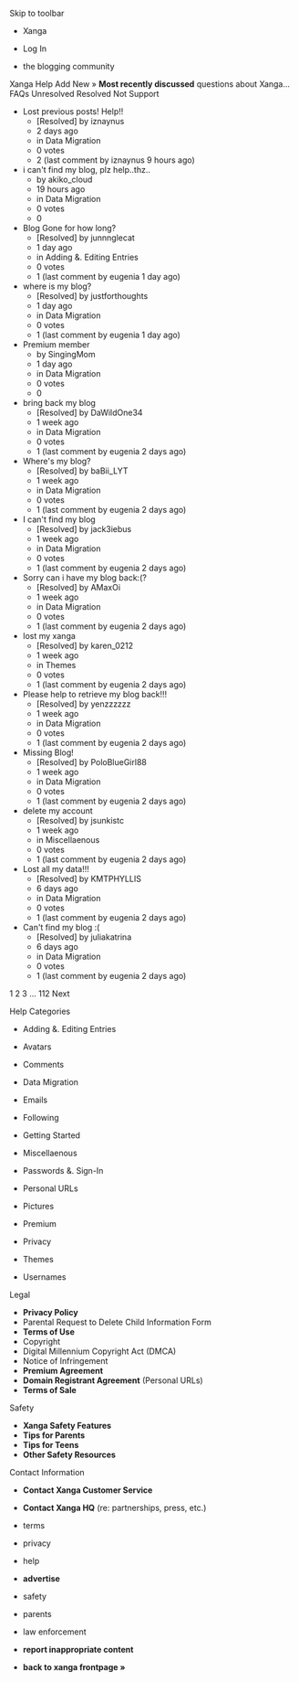 Skip to toolbar

*   Xanga

*   Log In

*   the blogging community

Xanga Help Add New » **Most recently discussed** questions about Xanga… FAQs Unresolved Resolved Not Support

*   Lost previous posts! Help!!
    *   \[Resolved\] by iznaynus
    *   2 days ago
    *   in Data Migration
    *   0 votes
    *   2 (last comment by iznaynus 9 hours ago)
*   i can't find my blog, plz help..thz..
    *   by akiko\_cloud
    *   19 hours ago
    *   in Data Migration
    *   0 votes
    *   0
*   Blog Gone for how long?
    *   \[Resolved\] by junnnglecat
    *   1 day ago
    *   in Adding &. Editing Entries
    *   0 votes
    *   1 (last comment by eugenia 1 day ago)
*   where is my blog?
    *   \[Resolved\] by justforthoughts
    *   1 day ago
    *   in Data Migration
    *   0 votes
    *   1 (last comment by eugenia 1 day ago)
*   Premium member
    *   by SingingMom
    *   1 day ago
    *   in Data Migration
    *   0 votes
    *   0
*   bring back my blog
    *   \[Resolved\] by DaWildOne34
    *   1 week ago
    *   in Data Migration
    *   0 votes
    *   1 (last comment by eugenia 2 days ago)
*   Where's my blog?
    *   \[Resolved\] by baBii\_LYT
    *   1 week ago
    *   in Data Migration
    *   0 votes
    *   1 (last comment by eugenia 2 days ago)
*   I can't find my blog
    *   \[Resolved\] by jack3iebus
    *   1 week ago
    *   in Data Migration
    *   0 votes
    *   1 (last comment by eugenia 2 days ago)
*   Sorry can i have my blog back:(?
    *   \[Resolved\] by AMaxOi
    *   1 week ago
    *   in Data Migration
    *   0 votes
    *   1 (last comment by eugenia 2 days ago)
*   lost my xanga
    *   \[Resolved\] by karen\_0212
    *   1 week ago
    *   in Themes
    *   0 votes
    *   1 (last comment by eugenia 2 days ago)
*   Please help to retrieve my blog back!!!
    *   \[Resolved\] by yenzzzzzz
    *   1 week ago
    *   in Data Migration
    *   0 votes
    *   1 (last comment by eugenia 2 days ago)
*   Missing Blog!
    *   \[Resolved\] by PoloBlueGirl88
    *   1 week ago
    *   in Data Migration
    *   0 votes
    *   1 (last comment by eugenia 2 days ago)
*   delete my account
    *   \[Resolved\] by jsunkistc
    *   1 week ago
    *   in Miscellaenous
    *   0 votes
    *   1 (last comment by eugenia 2 days ago)
*   Lost all my data!!!
    *   \[Resolved\] by KMTPHYLLIS
    *   6 days ago
    *   in Data Migration
    *   0 votes
    *   1 (last comment by eugenia 2 days ago)
*   Can't find my blog :(
    *   \[Resolved\] by juliakatrina
    *   6 days ago
    *   in Data Migration
    *   0 votes
    *   1 (last comment by eugenia 2 days ago)

1 2 3 ... 112 Next

Help Categories

*   Adding &. Editing Entries
*   Avatars
*   Comments
*   Data Migration
*   Emails
*   Following
*   Getting Started
*   Miscellaenous

*   Passwords &. Sign-In
*   Personal URLs
*   Pictures
*   Premium
*   Privacy
*   Themes
*   Usernames

Legal

*   **Privacy Policy**
*   Parental Request to Delete Child Information Form
*   **Terms of Use**
*   Copyright
*   Digital Millennium Copyright Act (DMCA)
*   Notice of Infringement
*   **Premium Agreement**
*   **Domain Registrant Agreement** (Personal URLs)
*   **Terms of Sale**

Safety

*   **Xanga Safety Features**
*   **Tips for Parents**
*   **Tips for Teens**
*   **Other Safety Resources**

Contact Information

*   **Contact Xanga Customer Service**
*   **Contact Xanga HQ** (re: partnerships, press, etc.)

*   terms
*   privacy
*   help
*   **advertise**

*   safety
*   parents
*   law enforcement
*   **report inappropriate content**

*   **back to xanga frontpage »**